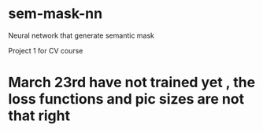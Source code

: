 # sem-mask-nn
Neural network that generate semantic mask

Project 1 for CV course


# March 23rd  have not trained yet  , the loss functions and pic sizes are not that right 

